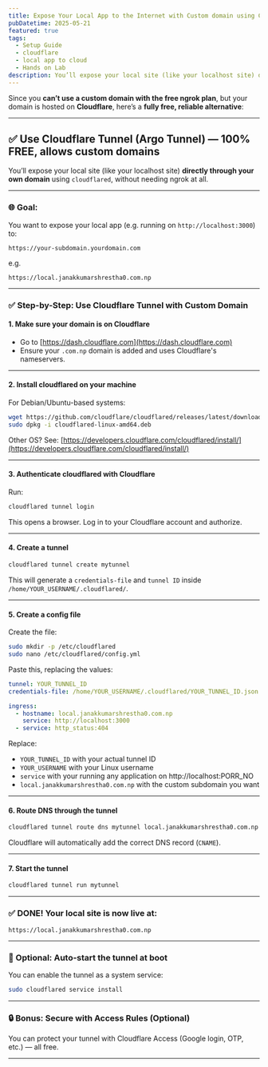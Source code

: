 ```yaml
---
title: Expose Your Local App to the Internet with Custom domain using Cloudflare Tunnel
pubDatetime: 2025-05-21
featured: true
tags:
  - Setup Guide
  - cloudflare
  - local app to cloud
  - Hands on Lab
description: You’ll expose your local site (like your localhost site) directly through your own domain using cloudflared, without needing ngrok at all.
---
```


Since you **can’t use a custom domain with the free ngrok plan**, but your domain is hosted on **Cloudflare**, here’s a **fully free, reliable alternative**:

---

## ✅ Use **Cloudflare Tunnel** (Argo Tunnel) — 100% FREE, allows custom domains

You’ll expose your local site (like your localhost site) **directly through your own domain** using `cloudflared`, without needing ngrok at all.

---

### 🌐 Goal:

You want to expose your local app (e.g. running on `http://localhost:3000`) to:

```
https://your-subdomain.yourdomain.com
```

e.g.

```
https://local.janakkumarshrestha0.com.np
```

---

### ✅ Step-by-Step: Use Cloudflare Tunnel with Custom Domain

#### 1. **Make sure your domain is on Cloudflare**

- Go to [https://dash.cloudflare.com](https://dash.cloudflare.com)
- Ensure your `.com.np` domain is added and uses Cloudflare's nameservers.

---

#### 2. **Install cloudflared on your machine**

For Debian/Ubuntu-based systems:

```bash
wget https://github.com/cloudflare/cloudflared/releases/latest/download/cloudflared-linux-amd64.deb
sudo dpkg -i cloudflared-linux-amd64.deb
```

Other OS? See: [https://developers.cloudflare.com/cloudflared/install/](https://developers.cloudflare.com/cloudflared/install/)

---

#### 3. **Authenticate cloudflared with Cloudflare**

Run:

```bash
cloudflared tunnel login
```

This opens a browser. Log in to your Cloudflare account and authorize.

---

#### 4. **Create a tunnel**

```bash
cloudflared tunnel create mytunnel
```

This will generate a `credentials-file` and `tunnel ID` inside `/home/YOUR_USERNAME/.cloudflared/`.

---

#### 5. **Create a config file**

Create the file:

```bash
sudo mkdir -p /etc/cloudflared
sudo nano /etc/cloudflared/config.yml
```

Paste this, replacing the values:

```yaml
tunnel: YOUR_TUNNEL_ID
credentials-file: /home/YOUR_USERNAME/.cloudflared/YOUR_TUNNEL_ID.json

ingress:
  - hostname: local.janakkumarshrestha0.com.np
    service: http://localhost:3000
  - service: http_status:404
```

Replace:

- `YOUR_TUNNEL_ID` with your actual tunnel ID
- `YOUR_USERNAME` with your Linux username
- `service` with your running any application on http://localhost:PORR_NO
- `local.janakkumarshrestha0.com.np` with the custom subdomain you want

---

#### 6. **Route DNS through the tunnel**

```bash
cloudflared tunnel route dns mytunnel local.janakkumarshrestha0.com.np
```

Cloudflare will automatically add the correct DNS record (`CNAME`).

---

#### 7. **Start the tunnel**

```bash
cloudflared tunnel run mytunnel
```

---

### ✅ DONE! Your local site is now live at:

```
https://local.janakkumarshrestha0.com.np
```

---

### 🔁 Optional: Auto-start the tunnel at boot

You can enable the tunnel as a system service:

```bash
sudo cloudflared service install
```

---

### 🔒 Bonus: Secure with Access Rules (Optional)

You can protect your tunnel with Cloudflare Access (Google login, OTP, etc.) — all free.

---
